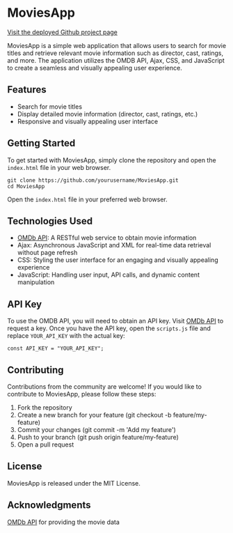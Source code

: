 
# MoviesApp

[Visit the deployed Github project page](https://lydiaanzures.github.io/moviesApp/)

MoviesApp is a simple web application that allows users to search for movie titles and retrieve relevant movie information such as director, cast, ratings, and more. The application utilizes the OMDB API, Ajax, CSS, and JavaScript to create a seamless and visually appealing user experience.

## Features

- Search for movie titles
- Display detailed movie information (director, cast, ratings, etc.)
- Responsive and visually appealing user interface

## Getting Started

To get started with MoviesApp, simply clone the repository and open the `index.html` file in your web browser.

    git clone https://github.com/yourusername/MoviesApp.git
    cd MoviesApp


Open the `index.html` file in your preferred web browser.

## Technologies Used

- [OMDb API](http://www.omdbapi.com): A RESTful web service to obtain movie information
- Ajax: Asynchronous JavaScript and XML for real-time data retrieval without page refresh
- CSS: Styling the user interface for an engaging and visually appealing experience
- JavaScript: Handling user input, API calls, and dynamic content manipulation

## API Key

To use the OMDB API, you will need to obtain an API key. Visit [OMDb API](http://www.omdbapi.com/apikey.aspx) to request a key. Once you have the API key, open the `scripts.js` file and replace `YOUR_API_KEY` with the actual key:


    const API_KEY = "YOUR_API_KEY";


## Contributing
Contributions from the community are welcome! If you would like to contribute to MoviesApp, please follow these steps:
<ol>
<li>Fork the repository
<li>Create a new branch for your feature (git checkout -b feature/my-feature)
<li>Commit your changes (git commit -m 'Add my feature')
<li>Push to your branch (git push origin feature/my-feature)
<li>Open a pull request
</ol>

## License
MoviesApp is released under the MIT License.


## Acknowledgments
[OMDb API](http://www.omdbapi.com) for providing the movie data


